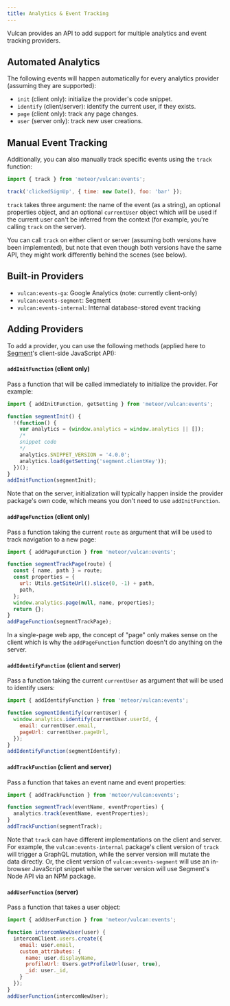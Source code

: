 ```yaml
---
title: Analytics & Event Tracking
---
```


Vulcan provides an API to add support for multiple analytics and event tracking providers.

## Automated Analytics

The following events will happen automatically for every analytics provider (assuming they are supported):

* `init` (client only): initialize the provider's code snippet.
* `identify` (client/server): identify the current user, if they exists.
* `page` (client only): track any page changes.
* `user` (server only): track new user creations.

## Manual Event Tracking

Additionally, you can also manually track specific events using the `track` function:

```js
import { track } from 'meteor/vulcan:events';

track('clickedSignUp', { time: new Date(), foo: 'bar' });
```

`track` takes three argument: the name of the event (as a string), an optional properties object, and an optional `currentUser` object which will be used if the current user can't be inferred from the context (for example, you're calling `track` on the server).

You can call `track` on either client or server (assuming both versions have been implemented), but note that even though both versions have the same API, they might work differently behind the scenes (see below). 

## Built-in Providers

* `vulcan:events-ga`: Google Analytics (note: currently client-only)
* `vulcan:events-segment`: Segment
* `vulcan:events-internal`: Internal database-stored event tracking

## Adding Providers

To add a provider, you can use the following methods (applied here to [Segment](https://segment.com/)'s client-side JavaScript API):

#### `addInitFunction` (client only)

Pass a function that will be called immediately to initialize the provider. For example:

```js
import { addInitFunction, getSetting } from 'meteor/vulcan:events';

function segmentInit() {
  !(function() {
    var analytics = (window.analytics = window.analytics || []);
    /*
    snippet code
    */
    analytics.SNIPPET_VERSION = '4.0.0';
    analytics.load(getSetting('segment.clientKey'));
  })();
}
addInitFunction(segmentInit);
```

Note that on the server, initialization will typically happen inside the provider package's own code, which means you don't need to use `addInitFunction`. 

#### `addPageFunction`  (client only)

Pass a function taking the current `route` as argument that will be used to track navigation to a new page:

```js
import { addPageFunction } from 'meteor/vulcan:events';

function segmentTrackPage(route) {
  const { name, path } = route;
  const properties = {
    url: Utils.getSiteUrl().slice(0, -1) + path,
    path,
  };
  window.analytics.page(null, name, properties);
  return {};
}
addPageFunction(segmentTrackPage);
```

In a single-page web app, the concept of "page" only makes sense on the client which is why the `addPageFunction` function doesn't do anything on the server. 

#### `addIdentifyFunction` (client and server)

Pass a function taking the current `currentUser` as argument that will be used to identify users:

```js
import { addIdentifyFunction } from 'meteor/vulcan:events';

function segmentIdentify(currentUser) {
  window.analytics.identify(currentUser.userId, {
    email: currentUser.email,
    pageUrl: currentUser.pageUrl,
  });
}
addIdentifyFunction(segmentIdentify);
```

#### `addTrackFunction` (client and server)

Pass a function that takes an event name and event properties:

```js
import { addTrackFunction } from 'meteor/vulcan:events';

function segmentTrack(eventName, eventProperties) {
  analytics.track(eventName, eventProperties);
}
addTrackFunction(segmentTrack);
```

Note that `track` can have different implementations on the client and server. For example, the `vulcan:events-internal` package's client version of `track` will trigger a GraphQL mutation, while the server version will mutate the data directly. Or, the client version of `vulcan:events-segment` will use an in-browser JavaScript snippet while the server version will use Segment's Node API via an NPM package.

#### `addUserFunction` (server)

Pass a function that takes a user object:

```js
import { addUserFunction } from 'meteor/vulcan:events';

function intercomNewUser(user) {
  intercomClient.users.create({
    email: user.email,
    custom_attributes: {
      name: user.displayName,
      profileUrl: Users.getProfileUrl(user, true),
      _id: user._id,
    }
  });
}
addUserFunction(intercomNewUser);
```
